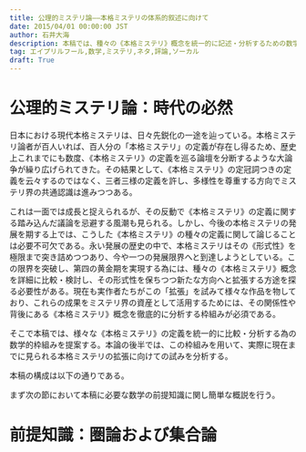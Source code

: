 ```yaml
---
title: 公理的ミステリ論——本格ミステリの体系的叙述に向けて
date: 2015/04/01 00:00:00 JST
author: 石井大海
description: 本稿では、種々の《本格ミステリ》概念を統一的に記述・分析するための数学的枠組みを提案する。その応用として、現在日本の本格ミステリにおいて試みられている本格ミステリの種々の《拡張》の試みを、この枠組みを用いて比較・検討する。
tag: エイプリルフール,数学,ミステリ,ネタ,評論,ソーカル
draft: True
---
```


公理的ミステリ論：時代の必然
=======================

日本における現代本格ミステリは、日々先鋭化の一途を辿っている。本格ミステリ論者が百人いれば、百人分の「本格ミステリ」の定義が存在し得るため、歴史上これまでにも数度、《本格ミステリ》の定義を巡る論壇を分断するような大論争が繰り広げられてきた。その結果として、《本格ミステリ》の定冠詞つきの定義を云々するのではなく、三者三様の定義を許し、多様性を尊重する方向でミステリ界の共通認識は進みつつある。

これは一面では成長と捉えられるが、その反動で《本格ミステリ》の定義に関する踏み込んだ議論を忌避する風潮も見られる。しかし、今後の本格ミステリの発展を期する上では、こうした《本格ミステリ》の種々の定義に関して論じることは必要不可欠である。永い発展の歴史の中で、本格ミステリはその《形式性》を極限まで突き詰めつつあり、今や一つの発展限界へと到達しようとしている。この限界を突破し、第四の黄金期を実現する為には、種々の《本格ミステリ》概念を詳細に比較・検討し、その形式性を保ちつつ新たな方向へと拡張する方途を探る必要性がある。現在も実作者たちがこの「拡張」を試みて様々な作品を物しており、これらの成果をミステリ界の資産として活用するためには、その関係性や背後にある《本格ミステリ》概念を徹底的に分析する枠組みが必須である。

そこで本稿では、様々な《本格ミステリ》の定義を統一的に比較・分析する為の数学的枠組みを提案する。本論の後半では、この枠組みを用いて、実際に現在までに見られる本格ミステリの拡張に向けての試みを分析する。

本稿の構成は以下の通りである。

まず次の節において本稿に必要な数学の前提知識に関し簡単な概説を行う。

前提知識：圏論および集合論
======================



